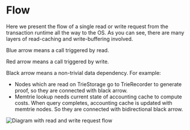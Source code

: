 # Flow

Here we present the flow of a single read or write request from the transaction runtime
all the way to the OS. As you can see, there are many layers of read-caching and
write-buffering involved.

Blue arrow means a call triggered by read.

Red arrow means a call triggered by write.

Black arrow means a non-trivial data dependency. For example:

* Nodes which are read on TrieStorage go to TrieRecorder to generate proof, so they
are connected with black arrow.
* Memtrie lookup needs current state of accounting cache to compute costs. When
query completes, accounting cache is updated with memtrie nodes. So they are connected
with bidirectional black arrow.

<!-- Editable source: https://docs.google.com/presentation/d/1_iU5GfznFDUMUNi_7szBRd5hDrjqBxr8ap7eTCK-lZA/edit#slide=id.p  -->
![Diagram with read and write request flow](https://github.com/user-attachments/assets/232ae746-3f86-4a15-8a3a-08a544a88834)
